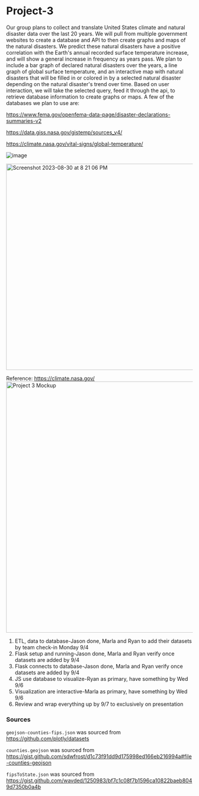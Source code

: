 # Project-3
Our group plans to collect and translate United States climate and natural disaster data over the last 20 years. We will pull from multiple government websites to create a database and API to then create graphs and maps of the natural disasters. We predict these natural disasters have a positive correlation with the Earth's annual recorded surface temperature increase, and will show a general increase in frequency as years pass. We plan to include a bar graph of declared natural disasters over the years, a line graph of global surface temperature, and an interactive map with natural disasters that will be filled in or colored in by a selected natural disaster depending on the natural disaster's trend over time. Based on user interaction, we will take the selected query, feed it through the api, to retrieve database information to create graphs or maps. A few of the databases we plan to use are:

https://www.fema.gov/openfema-data-page/disaster-declarations-summaries-v2


https://data.giss.nasa.gov/gistemp/sources_v4/


https://climate.nasa.gov/vital-signs/global-temperature/


 ![image](https://github.com/marlablanco/Project-3/assets/131930449/e56857b2-02ae-45da-a46b-70ae7d7a1a8a)

<img width="556" alt="Screenshot 2023-08-30 at 8 21 06 PM" src="https://github.com/marlablanco/Project-3/assets/131930449/9411a5ba-2537-4681-8707-e5fd4a19f34b">


Reference: https://climate.nasa.gov/
<img width="677" alt="Project 3 Mockup" src="https://github.com/marlablanco/Project-3/assets/132520770/e371df8e-30d2-4c21-a5fe-c2dc0fa3633a">


1. ETL, data to database-Jason done, Marla and Ryan to add their datasets by team check-in Monday 9/4
2. Flask setup and running-Jason done, Marla and Ryan verify once datasets are added by 9/4
3. Flask connects to database-Jason done, Marla and Ryan verify once datasets are added by 9/4
4. JS use database to visualize-Ryan as primary, have something by Wed 9/6
5. Visualization are interactive-Marla as primary, have something by Wed 9/6
6. Review and wrap everything up by 9/7 to exclusively on presentation

### Sources

`geojson-counties-fips.json` was sourced from https://github.com/plotly/datasets

`counties.geojson` was sourced from https://gist.github.com/sdwfrost/d1c73f91dd9d175998ed166eb216994a#file-counties-geojson

`fipsToState.json` was sourced from https://gist.github.com/wavded/1250983/bf7c1c08f7b1596ca10822baeb8049d7350b0a4b
